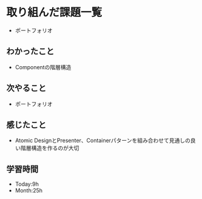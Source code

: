 # 取り組んだ課題一覧
- ポートフォリオ
## わかったこと
- Componentの階層構造
## 次やること
- ポートフォリオ
## 感じたこと
- Atomic DesignとPresenter、Containerパターンを組み合わせて見通しの良い階層構造を作るのが大切
## 学習時間
- Today:9h
- Month:25h
